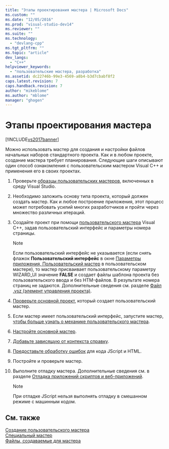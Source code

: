```yaml
---
title: "Этапы проектирования мастера | Microsoft Docs"
ms.custom: ""
ms.date: "12/05/2016"
ms.prod: "visual-studio-dev14"
ms.reviewer: ""
ms.suite: ""
ms.technology: 
  - "devlang-cpp"
ms.tgt_pltfrm: ""
ms.topic: "article"
dev_langs: 
  - "C++"
helpviewer_keywords: 
  - "пользовательские мастера, разработка"
ms.assetid: dc22746b-99e3-4569-a8b4-b3d7cbabf8f2
caps.latest.revision: 7
caps.handback.revision: 7
author: "mikeblome"
ms.author: "mblome"
manager: "ghogen"
---
```

# Этапы проектирования мастера
[!INCLUDE[vs2017banner](../assembler/inline/includes/vs2017banner.md)]

Можно использовать мастер для создания и настройки файлов начальных наборов стандартного проекта.  Как и в любом проекте, создание мастера требует планирования.  Следующие шаги описывают один способ ознакомления с пользовательским мастером Visual C\+\+ и применения его в своих проектах.  
  
1.  Проверьте [образцы пользовательских мастеров](http://msdn.microsoft.com/ru-ru/6afa2143-062c-4a68-81ca-66cbf4b95261), включенных в среду Visual Studio.  
  
2.  Необходимо заложить основу типа проекта, который должен создать мастер.  Как и любое построение приложения, этот процесс может потребовать усилий многих разработчиков и пройти через множество различных итераций.  
  
3.  Создайте проект при помощи [пользовательского мастера](../ide/creating-a-custom-wizard.md) Visual C\+\+, задав пользовательский интерфейс и параметры номера страницы.  
  
    > [!NOTE]
    >  Если пользовательский интерфейс не указывается \(если снять флажок **Пользовательский интерфейс** в окне [Параметры приложения, Пользовательский мастер](../Topic/Application%20Settings,%20Custom%20Wizard.md) в пользовательском мастере\), то мастер присваивает пользовательскому параметру WIZARD\_UI значение **FALSE** и создает файлы шаблона проекта без пользовательского ввода и без HTM\-файлов.  В результате номера страниц не задаются.  Дополнительные сведения см. разделе [Файл .vsz \(элемент управления проекта\)](../ide/dot-vsz-file-project-control.md).  
  
4.  [Проверьте основной проект](../ide/examining-the-basic-wizard-project.md), который создает пользовательский мастер.  
  
5.  Если мастер имеет пользовательский интерфейс, запустите мастер, [чтобы больше узнать о механике пользовательского мастера](../Topic/Examining%20the%20Mechanics%20of%20a%20Wizard.md).  
  
6.  [Настройте основной мастер](../ide/customizing-your-wizard.md).  
  
7.  [Добавьте зависящую от контекста справку](../ide/providing-context-sensitive-help.md).  
  
8.  [Предоставьте обработку ошибок](../ide/handling-errors-in-wizards.md) для кода JScript и HTML.  
  
9. Постройте и проверьте мастер.  
  
10. Выполните отладку мастера.  Дополнительные сведения см. в разделе [Отладка приложений скриптов и веб\-приложений](../Topic/Debugging%20Web%20Applications%20and%20Script.md).  
  
    > [!NOTE]
    >  При отладке JScript нельзя выполнять отладку в смешанном режиме с машинным кодом.  
  
## См. также  
 [Создание пользовательского мастера](../ide/creating-a-custom-wizard.md)   
 [Специальный мастер](../ide/custom-wizard.md)   
 [Файлы, создаваемые для мастера](../ide/files-created-for-your-wizard.md)